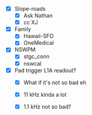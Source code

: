 - [x] Slope-roads
  - [x] Ask Nathan
  - [x] cc XJ
- [x] Family
  - [x] Hawaii-SFO
  - [x] OneMedical
- [x] NSWPM
  - [x] stgc_conn
  - [x] nswcal
- [x] Pad trigger L1A readout?
  - [x] What if it's not so bad eh
  - [x] 11 kHz kinda a lot
  - [x] 1.1 kHz not so bad?
  
